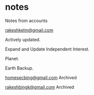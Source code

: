 # notes
Notes from accounts

rakeshkelm@gmail.com

Actively updated.

Expand and Update Independent Interest.

Planet.

Earth Backup.

homesecbing@gmail.com
Archived

rakeshbingk@gmail.com
Archived
